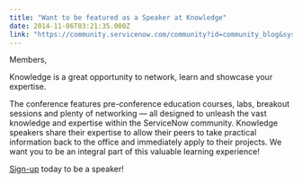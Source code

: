 ```yaml
---
title: "Want to be featured as a Speaker at Knowledge"
date: 2014-11-06T03:21:35.000Z
link: "https://community.servicenow.com/community?id=community_blog&sys_id=de5eaaaddbd0dbc01dcaf3231f96193a"
---
```

<p>Members,</p><p></p><p>Knowledge is a great opportunity to network, learn and showcase your expertise.</p><p></p><p>The conference features pre-conference education courses, labs, breakout sessions and plenty of networking — all designed to unleash the vast knowledge and expertise within the ServiceNow community. Knowledge speakers share their expertise to allow their peers to take practical information back to the office and immediately apply to their projects. We want you to be an integral part of this valuable learning experience!</p><p></p><p><a title="" _jive_internal="true" href="/community/knowledge-user-conference/knowledge15/speakers">Sign-up</a> today to be a speaker!</p>